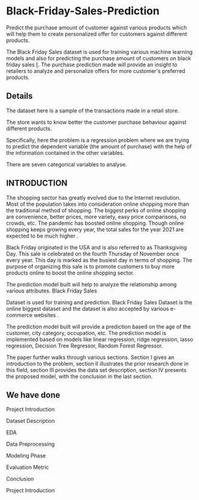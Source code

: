 # Black-Friday-Sales-Prediction
Predict the purchase amount of customer against various products which will help them to create personalized offer for customers against different products.

The Black Friday Sales dataset is used for training various machine learning models and also for predicting the purchase amount of customers on black friday sales [. The purchase prediction made will provide an insight to retailers to analyze and personalize offers for more customer's preferred products.

## Details
The dataset here is a sample of the transactions made in a retail store.

The store wants to know better the customer purchase behaviour against different products.

Specifically, here the problem is a regression problem where we are trying to predict the dependent variable (the amount of purchase) with the help of the information contained in the other variables.

There are seven categorical variables to analyse.

## INTRODUCTION

The shopping sector has greatly evolved due to the Internet revolution. Most of the population takes into consideration online shopping more than the traditional method of shopping. The biggest perks of online shopping are convenience, better prices, more variety, easy price comparisons, no crowds, etc. The pandemic has boosted online shopping. Though online shopping keeps growing every year, the total sales for the year 2021 are expected to be much higher .

Black Friday originated in the USA and is also referred to as Thanksgiving Day. This sale is celebrated on the fourth Thursday of November once every year. This day is marked as the busiest day in terms of shopping. The purpose of organizing this sale is to promote customers to buy more products online to boost the online shopping sector.

The prediction model built will help to analyze the relationship among various attributes. Black Friday Sales

Dataset is used for training and prediction. Black Friday Sales Dataset is the online biggest dataset and the dataset is also accepted by various e-commerce websites .

The prediction model built will provide a prediction based on the age of the customer, city category, occupation, etc. The prediction model is implemented based on models like linear regression, ridge regression, lasso regression, Decision Tree Regressor, Random Forest Regressor.

The paper further walks through various sections. Section I gives an introduction to the problem, section II illustrates the prior research done in this field, section III provides the data set description, section IV presents the proposed model, with the conclusion in the last section.

## We have done
Project Introduction

Dataset Description

EDA

Data Preprocessing

Modeling Phase

Evaluation Metric

Conclusion

Project Introduction
